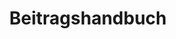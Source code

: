 ---
title: Beitragshandbuch
description: Verzeichnis der Server-Entwicklungs-Beitragshandbücher
order: 4
---